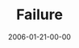 ---
layout: message
category: message
series: "Full Contact Life"
title: "Failure"
date: 2006-01-21-00-00
message_id: 85
sc-permalink-url: ""
audio: "http://s3.amazonaws.com/crossroads-media/messages/audio/Full_Contact_Life_03_01-22-06_Failure.mp3"
audio-duration: ":"
tag: 
 - identity
 - lies
 - failure
 - failing
 - career
 - wells
 - goals
 - work
explicit: false
---